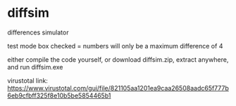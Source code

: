# diffsim
differences simulator

test mode box checked = numbers will only be a maximum difference of 4

either compile the code yourself, or download diffsim.zip, extract anywhere, and run diffsim.exe

virustotal link: https://www.virustotal.com/gui/file/821105aa1201ea9caa26508aadc65f777b6eb9cfbff325f8e10b5be5854465b1
